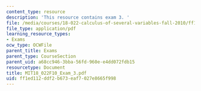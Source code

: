 ```yaml
---
content_type: resource
description: 'This resource contains exam 3. '
file: /media/courses/18-022-calculus-of-several-variables-fall-2010/ff1ed112ddf2b673eaf7027e8665f998_MIT18_022F10_Exam_3.pdf
file_type: application/pdf
learning_resource_types:
- Exams
ocw_type: OCWFile
parent_title: Exams
parent_type: CourseSection
parent_uid: a68cc946-3bba-56fd-960e-e4dd072fdb15
resourcetype: Document
title: MIT18_022F10_Exam_3.pdf
uid: ff1ed112-ddf2-b673-eaf7-027e8665f998
---
```


